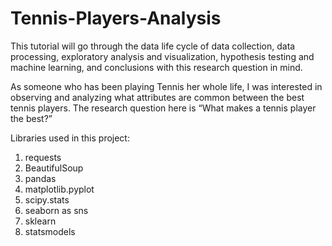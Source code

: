 # Tennis-Players-Analysis

This tutorial will go through the data life cycle of data collection, data processing, exploratory analysis and visualization, hypothesis testing and machine learning, and conclusions with this research question in mind.

As someone who has been playing Tennis her whole life, I was interested in observing and analyzing what attributes are common between the best tennis players. The research question here is “What makes a tennis player the best?”

Libraries used in this project:
1. requests
2. BeautifulSoup
3. pandas
4. matplotlib.pyplot
5. scipy.stats
6. seaborn as sns
7. sklearn
8. statsmodels
